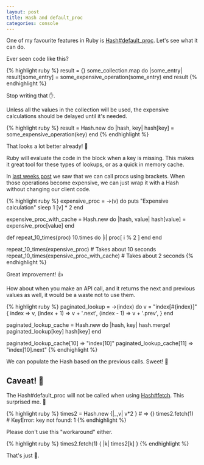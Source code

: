 ```yaml
---
layout: post
title: Hash and default_proc
categories: console
---
```


One of my favourite features in Ruby is [Hash#default_proc](http://apidock.com/ruby/v1_9_3_392/Hash/default_proc). Let's see what it can do.

Ever seen code like this?

{% highlight ruby %}
result = {}
some_collection.map do |some_entry|
  result[some_entry] = some_expensive_operation(some_entry)
end
result
{% endhighlight %}

Stop writing that ✋.

Unless all the values in the collection will be used, the expensive calculations should be delayed until it's needed.

{% highlight ruby %}
result = Hash.new do |hash, key|
  hash[key] = some_expensive_operation(key)
end
{% endhighlight %}

That looks a lot better already! 🎉

Ruby will evaluate the code in the block when a key is missing. This makes it great tool for these types of lookups, or as a quick in memory cache.

In [last weeks post](/2015/05/20/pocs_and_brackets) we saw that we can call procs using brackets. When those operations become expensive, we can just wrap it with a Hash without changing our client code.

{% highlight ruby %}
expensive_proc = ->(v) do
  puts "Expensive calculation"
  sleep 1
  [v] * 2
end

expensive_proc_with_cache = Hash.new do |hash, value|
  hash[value] = expensive_proc[value]
end

def repeat_10_times(proc)
  10.times do |i|
    proc[ i % 2 ]
  end
end

repeat_10_times(expensive_proc) # Takes about 10 seconds
repeat_10_times(expensive_proc_with_cache) # Takes about 2 seconds
{% endhighlight %}

Great improvement! 👍

How about when you make an API call, and it returns the next and previous values as well, it would be a waste not to use them.

{% highlight ruby %}
paginated_lookup = ->(index) do
  v = "index[#{index}]"
  {
    index => v,
    (index + 1) => v + '.next',
    (index - 1) => v + '.prev',
  }
end

paginated_lookup_cache = Hash.new do |hash, key|
  hash.merge! paginated_lookup[key]
  hash[key]
end

paginated_lookup_cache[10] => "index[10]"
paginated_lookup_cache[11] => "index[10].next"
{% endhighlight %}

We can populate the Hash based on the previous calls. Sweet! 🎂

## Caveat! 🐹

The Hash#default_proc will not be called when using [Hash#fetch](http://apidock.com/ruby/v1_9_3_392/Hash/fetch). This surprised me. 👻

{% highlight ruby %}
times2 = Hash.new {|_,v| v*2 } # => {}
times2.fetch(1) # KeyError: key not found: 1
{% endhighlight %}

Please don't use this "workaround" either.

{% highlight ruby %}
times2.fetch(1) { |k| times2[k] }
{% endhighlight %}

That's just 💩.
